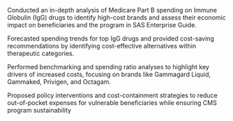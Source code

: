 Conducted an in-depth analysis of Medicare Part B spending on Immune Globulin (IgG) drugs to identify high-cost brands and assess their economic impact on beneficiaries and the program in SAS Enterprise Guide.

Forecasted spending trends for top IgG drugs and provided cost-saving recommendations by identifying cost-effective alternatives within therapeutic categories.

Performed benchmarking and spending ratio analyses to highlight key drivers of increased costs, focusing on brands like Gammagard Liquid, Gammaked, Privigen, and Octagam.

Proposed policy interventions and cost-containment strategies to reduce out-of-pocket expenses for vulnerable beneficiaries while ensuring CMS program sustainability
